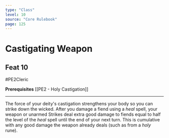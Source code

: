 ```yaml
---
type: "Class"
level: 10
source: "Core Rulebook"
page: 125
---
```

# Castigating Weapon
## Feat 10
#PE2Cleric

**Prerequisites** [[PE2 - Holy Castigation]]

---
The force of your deity's castigation strengthens your body so you can strike down the wicked. After you damage a fiend using a *heal* spell, your weapon or unarmed Strikes deal extra good damage to fiends equal to half the level of the *heal* spell until the end of your next turn. This is cumulative with any good damage the weapon already deals (such as from a *holy* rune).